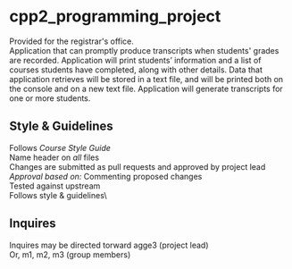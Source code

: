 # cpp2_programming_project
Provided for the registrar's office.\
Application that can promptly produce transcripts when students' grades are recorded. Application will print students’ information and a list of courses students have completed, along with other details. Data that application retrieves will be stored in a text file, and will be printed both on the console and on a new text file. Application will generate transcripts for one or more students.
## Style & Guidelines
Follows *Course Style Guide*\
Name header on *all* files\
Changes are submitted as pull requests and approved by project lead\
_Approval based on:_
Commenting proposed changes\
Tested against upstream\
Follows style & guidelines\
## Inquires
Inquires may be directed torward agge3 (project lead)\
Or, m1, m2, m3 (group members)

